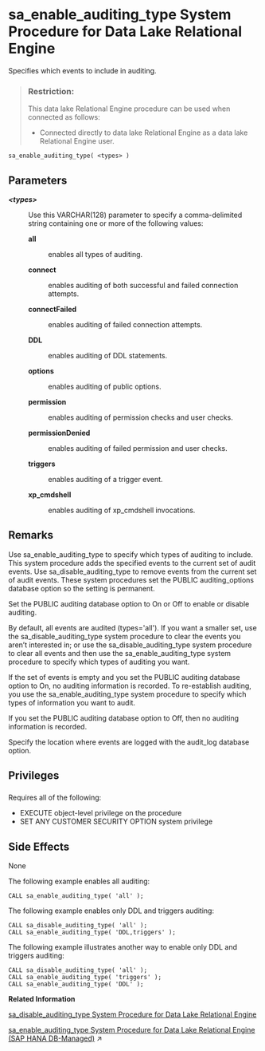 <!-- loio3be5b83e6c5f1014876dd3101b181f8a -->

# sa\_enable\_auditing\_type System Procedure for Data Lake Relational Engine

Specifies which events to include in auditing.



> ### Restriction:  
> This data lake Relational Engine procedure can be used when connected as follows:
> 
> -   Connected directly to data lake Relational Engine as a data lake Relational Engine user.



```
sa_enable_auditing_type( <types> )
```



<a name="loio3be5b83e6c5f1014876dd3101b181f8a__sa_enable_auditing_type_parm1"/>

## Parameters


<dl>
<dt><b>

 *<types\>* 

</b></dt>
<dd>

Use this VARCHAR\(128\) parameter to specify a comma-delimited string containing one or more of the following values:


<dl>
<dt><b>

all

</b></dt>
<dd>

enables all types of auditing.



</dd><dt><b>

connect

</b></dt>
<dd>

enables auditing of both successful and failed connection attempts.



</dd><dt><b>

connectFailed

</b></dt>
<dd>

enables auditing of failed connection attempts.



</dd><dt><b>

DDL

</b></dt>
<dd>

enables auditing of DDL statements.



</dd><dt><b>

options

</b></dt>
<dd>

enables auditing of public options.



</dd><dt><b>

permission

</b></dt>
<dd>

enables auditing of permission checks and user checks.



</dd><dt><b>

permissionDenied

</b></dt>
<dd>

enables auditing of failed permission and user checks.



</dd><dt><b>

triggers

</b></dt>
<dd>

enables auditing of a trigger event.



</dd><dt><b>

xp\_cmdshell

</b></dt>
<dd>

enables auditing of xp\_cmdshell invocations.



</dd>
</dl>



</dd>
</dl>



<a name="loio3be5b83e6c5f1014876dd3101b181f8a__sa_enable_auditing_type_remarks1"/>

## Remarks

Use sa\_enable\_auditing\_type to specify which types of auditing to include. This system procedure adds the specified events to the current set of audit events. Use sa\_disable\_auditing\_type to remove events from the current set of audit events. These system procedures set the PUBLIC auditing\_options database option so the setting is permanent.

Set the PUBLIC auditing database option to On or Off to enable or disable auditing.

By default, all events are audited \(types='all'\). If you want a smaller set, use the sa\_disable\_auditing\_type system procedure to clear the events you aren’t interested in; or use the sa\_disable\_auditing\_type system procedure to clear all events and then use the sa\_enable\_auditing\_type system procedure to specify which types of auditing you want.

If the set of events is empty and you set the PUBLIC auditing database option to On, no auditing information is recorded. To re-establish auditing, you use the sa\_enable\_auditing\_type system procedure to specify which types of information you want to audit.

If you set the PUBLIC auditing database option to Off, then no auditing information is recorded.

Specify the location where events are logged with the audit\_log database option.



<a name="loio3be5b83e6c5f1014876dd3101b181f8a__sa_enable_auditing_type_priv1"/>

## Privileges



### 

Requires all of the following:

-   EXECUTE object-level privilege on the procedure
-   SET ANY CUSTOMER SECURITY OPTION system privilege



<a name="loio3be5b83e6c5f1014876dd3101b181f8a__sa_enable_auditing_type_sideefects1"/>

## Side Effects

None



The following example enables all auditing:

```
CALL sa_enable_auditing_type( 'all' );
```

The following example enables only DDL and triggers auditing:

```
CALL sa_disable_auditing_type( 'all' );
CALL sa_enable_auditing_type( 'DDL,triggers' );
```

The following example illustrates another way to enable only DDL and triggers auditing:

```
CALL sa_disable_auditing_type( 'all' );
CALL sa_enable_auditing_type( 'triggers' );
CALL sa_enable_auditing_type( 'DDL' );
```

**Related Information**  


[sa\_disable\_auditing\_type System Procedure for Data Lake Relational Engine](sa-disable-auditing-type-system-procedure-for-data-lake-relational-engine-3be5a6b.md "Disables auditing of specific events.")

[sa_enable_auditing_type System Procedure for Data Lake Relational Engine (SAP HANA DB-Managed)](https://help.sap.com/viewer/a898e08b84f21015969fa437e89860c8/2023_2_QRC/en-US/7bde72cc9e33425088c9b0d6a361d380.html "Specifies which events to include in auditing.") :arrow_upper_right:

